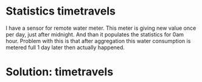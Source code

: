 # Statistics timetravels

I have a sensor for remote water meter. This meter is giving new value once per day, just after midnight. And than it populates the statistics for 0am hour. Problem with this is that after aggregation this water consumption is metered full 1 day later then actually happened.

# Solution: timetravels

